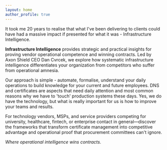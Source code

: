 ```yaml
---
layout: home
author_profile: true
---
```




It took me 20 years to realise that what I've been delivering to clients could have had a massive impact if presented for what it was - Infrastructure Intelligence.

**Infrastructure Intelligence** provides strategic and practical insights for proving vendor operational competence and winning contracts. Led by Axon Shield CEO Dan Cvrcek, we explore how systematic infrastructure intelligence differentiates your organization from competitors who suffer from operational amnesia. 

Our approach is simple - automate, formalise, understand your daily operations to build knowledge for your current and future employees. DNS and certificates are aspects that need daily attention and most common reasons why we have to 'touch' production systems these days. Yes, we do have the technology, but what is really important for us is how to improve your teams and results.

For technology vendors, MSPs, and service providers competing for university, healthcare, fintech, or enterprise contact in general—discover the frameworks that transform certificate management into competitive advantage and operational proof that procurement committees can't ignore.

*Where operational intelligence wins contracts.*